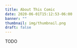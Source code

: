 ```yaml
---
title: About This Comic
date: 2020-06-01T15:12:53-06:00
banner: ""
thumbnail: img/thumbnail.png
draft: false
---
```

TODO